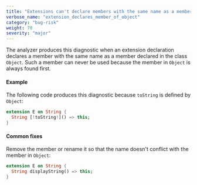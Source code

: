```yaml
---
title: "Extensions can't declare members with the same name as a member declared by 'Object'"
verbose_name: "extension_declares_member_of_object"
category: "bug-risk"
weight: 70
severity: "major"
---
```

The analyzer produces this diagnostic when an extension declaration
declares a member with the same name as a member declared in the class
`Object`. Such a member can never be used because the member in `Object` is
always found first.

#### Example

The following code produces this diagnostic because `toString` is defined
by `Object`:

```dart
extension E on String {
  String [!toString!]() => this;
}
```

#### Common fixes

Remove the member or rename it so that the name doesn't conflict with the
member in `Object`:

```dart
extension E on String {
  String displayString() => this;
}
```
